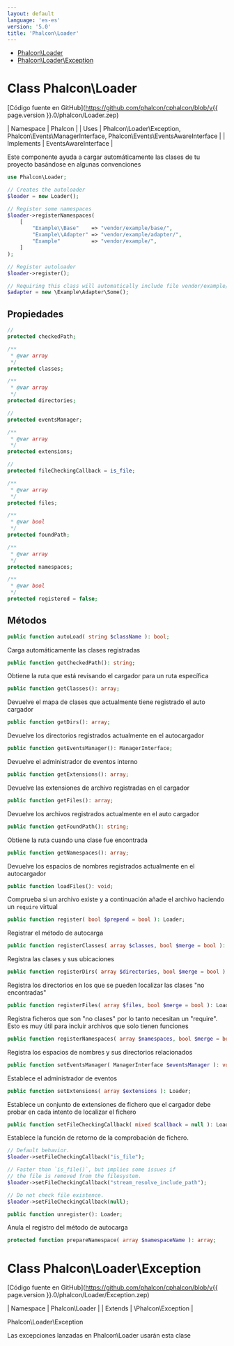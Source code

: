 ```yaml
---
layout: default
language: 'es-es'
version: '5.0'
title: 'Phalcon\Loader'
---
```


* [Phalcon\Loader](#loader)
* [Phalcon\Loader\Exception](#loader-exception)

<h1 id="loader">Class Phalcon\Loader</h1>

[Código fuente en GitHub](https://github.com/phalcon/cphalcon/blob/v{{ page.version }}.0/phalcon/Loader.zep)

| Namespace | Phalcon | | Uses | Phalcon\Loader\Exception, Phalcon\Events\ManagerInterface, Phalcon\Events\EventsAwareInterface | | Implements | EventsAwareInterface |

Este componente ayuda a cargar automáticamente las clases de tu proyecto basándose en algunas convenciones

```php
use Phalcon\Loader;

// Creates the autoloader
$loader = new Loader();

// Register some namespaces
$loader->registerNamespaces(
    [
        "Example\\Base"    => "vendor/example/base/",
        "Example\\Adapter" => "vendor/example/adapter/",
        "Example"          => "vendor/example/",
    ]
);

// Register autoloader
$loader->register();

// Requiring this class will automatically include file vendor/example/adapter/Some.php
$adapter = new \Example\Adapter\Some();
```


## Propiedades
```php
//
protected checkedPath;

/**
 * @var array
 */
protected classes;

/**
 * @var array
 */
protected directories;

//
protected eventsManager;

/**
 * @var array
 */
protected extensions;

//
protected fileCheckingCallback = is_file;

/**
 * @var array
 */
protected files;

/**
 * @var bool
 */
protected foundPath;

/**
 * @var array
 */
protected namespaces;

/**
 * @var bool
 */
protected registered = false;

```

## Métodos

```php
public function autoLoad( string $className ): bool;
```
Carga automáticamente las clases registradas


```php
public function getCheckedPath(): string;
```
Obtiene la ruta que está revisando el cargador para un ruta específica


```php
public function getClasses(): array;
```
Devuelve el mapa de clases que actualmente tiene registrado el auto cargador


```php
public function getDirs(): array;
```
Devuelve los directorios registrados actualmente en el autocargador


```php
public function getEventsManager(): ManagerInterface;
```
Devuelve el administrador de eventos interno


```php
public function getExtensions(): array;
```
Devuelve las extensiones de archivo registradas en el cargador


```php
public function getFiles(): array;
```
Devuelve los archivos registrados actualmente en el auto cargador


```php
public function getFoundPath(): string;
```
Obtiene la ruta cuando una clase fue encontrada


```php
public function getNamespaces(): array;
```
Devuelve los espacios de nombres registrados actualmente en el autocargador


```php
public function loadFiles(): void;
```
Comprueba si un archivo existe y a continuación añade el archivo haciendo un `require` virtual


```php
public function register( bool $prepend = bool ): Loader;
```
Registrar el método de autocarga


```php
public function registerClasses( array $classes, bool $merge = bool ): Loader;
```
Registra las clases y sus ubicaciones


```php
public function registerDirs( array $directories, bool $merge = bool ): Loader;
```
Registra los directorios en los que se pueden localizar las clases "no encontradas"


```php
public function registerFiles( array $files, bool $merge = bool ): Loader;
```
Registra ficheros que son "no clases" por lo tanto necesitan un "require". Esto es muy útil para incluir archivos que solo tienen funciones


```php
public function registerNamespaces( array $namespaces, bool $merge = bool ): Loader;
```
Registra los espacios de nombres y sus directorios relacionados


```php
public function setEventsManager( ManagerInterface $eventsManager ): void;
```
Establece el administrador de eventos


```php
public function setExtensions( array $extensions ): Loader;
```
Establece un conjunto de extensiones de fichero que el cargador debe probar en cada intento de localizar el fichero


```php
public function setFileCheckingCallback( mixed $callback = null ): Loader;
```
Establece la función de retorno de la comprobación de fichero.

```php
// Default behavior.
$loader->setFileCheckingCallback("is_file");

// Faster than `is_file()`, but implies some issues if
// the file is removed from the filesystem.
$loader->setFileCheckingCallback("stream_resolve_include_path");

// Do not check file existence.
$loader->setFileCheckingCallback(null);
```


```php
public function unregister(): Loader;
```
Anula el registro del método de autocarga


```php
protected function prepareNamespace( array $namespaceName ): array;
```





<h1 id="loader-exception">Class Phalcon\Loader\Exception</h1>

[Código fuente en GitHub](https://github.com/phalcon/cphalcon/blob/v{{ page.version }}.0/phalcon/Loader/Exception.zep)

| Namespace | Phalcon\Loader | | Extends | \Phalcon\Exception |

Phalcon\Loader\Exception

Las excepciones lanzadas en Phalcon\Loader usarán esta clase

